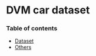 # DVM car dataset

### Table of contents
- [Dataset](#prerequisites)
- [Others](#build-your-website-in-3-steps)



